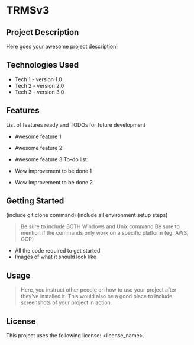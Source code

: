 # TRMSv3
## Project Description
Here goes your awesome project description!

## Technologies Used
* Tech 1 - version 1.0
* Tech 2 - version 2.0
* Tech 3 - version 3.0
## Features
List of features ready and TODOs for future development

* Awesome feature 1
* Awesome feature 2
* Awesome feature 3
To-do list:

* Wow improvement to be done 1
* Wow improvement to be done 2
## Getting Started
(include git clone command) (include all environment setup steps)

> Be sure to include BOTH Windows and Unix command
> Be sure to mention if the commands only work on a specific platform (eg. AWS, GCP)

* All the code required to get started
* Images of what it should look like
## Usage
> Here, you instruct other people on how to use your project after they’ve installed it. This would also be a good place to include screenshots of your project in action.

## License
This project uses the following license: <license_name>.
